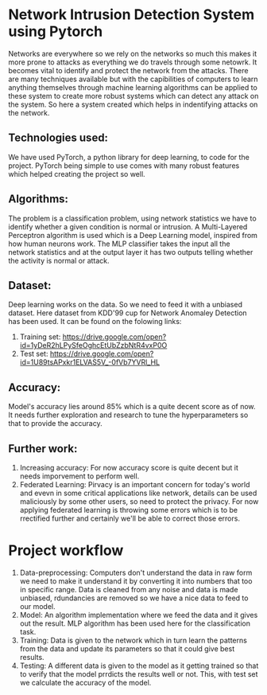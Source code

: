 # Network Intrusion Detection System using Pytorch

Networks are everywhere so we rely on the networks so much this makes it more prone to attacks as everything we do travels through some netowrk. It becomes vital to identify and protect the network from the attacks. There are many techniques available but with the capibilities of computers to learn anything themselves through machine learning algorithms can be applied to these system to create more robust systems which can detect any attack on the system. So here a system created which helps in indentifying attacks on the network.

## Technologies used:

We have used PyTorch, a python library for deep learning, to code for the project. PyTorch being simple to use comes with many robust features which helped creating the project so well.

## Algorithms:
The problem is a classification problem, using network statistics we have to identify whether a given condition is normal or intrusion. A Multi-Layered Perceptron algorithm is used which is a Deep Learning model, inspired from how human neurons work. The MLP classifier takes the input all the network statistics and at the output layer it has two outputs telling whether the activity is normal or attack.

## Dataset:
Deep learning works on the data. So we need to feed it with a unbiased dataset. Here dataset from KDD'99 cup for Network Anomaley Detection has been used.
It can be found on the folowing links:
1. Training set: https://drive.google.com/open?id=1yDeR2hLPySfeOghcEtUbZzbNtR4vxP0O
2. Test set: https://drive.google.com/open?id=1U89tsAPxkr1ELVAS5V_-0fVb7YVRl_HL

## Accuracy:
Model's accuracy lies around 85% which is a quite decent score as of now. It needs further exploration and research to tune the hyperparameters so that to provide the accuracy.

## Further work:
1. Increasing accuracy: For now accuracy score is quite decent but it needs imporvement to perform well.
2. Federated Learning: Pirvacy is an important concern for today's world and evevn in some critical applications like network, details can be used maliciously by some other users, so need to protect the privacy. For now applying federated learning is throwing some errors which is to be rrectified further and certainly we'll be able to correct those errors.

# Project workflow
1. Data-preprocessing: Computers don't understand the data in raw form we need to make it understand it by converting it into numbers that too in specific range. Data is cleaned from any noise and data is made unbiased, rdundancies are removed so we have a nice data to feed to our model.
2. Model: An algorithm implementation where we feed the data and it gives out the result. MLP algorithm has been used here for the classification task.
3. Training: Data is given to the network which in turn learn the patterns from the data and update its parameters so that it could give best results.
4. Testing: A different data is given to the model as it getting trained so that to verify that the model prrdicts the results well or not. This, with test set we calculate the accuracy of the model.
